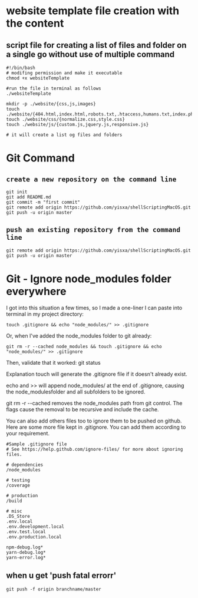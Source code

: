 # website template file creation with the content

## script file for creating a list of files and folder on a single go without use of multiple command

```
#!/bin/bash
# modifing permission and make it executable
chmod +x websiteTemplate

#run the file in terminal as follows
./websiteTemplate

mkdir -p ./website/{css,js,images}
touch ./website/{404.html,index.html,robots.txt,.htaccess,humans.txt,index.php,sitemap.xml,site.manifest,README.md,.gitignore}
touch ./website/css/{normalize.css,style.css}
touch ./website/js/{custom.js,jquery.js,responsive.js}

# it will create a list og files and folders

```
# Git Command

## **`create a new repository on the command line`**


```echo "# shellScriptingMacOS" >> README.md
git init
git add README.md
git commit -m "first commit"
git remote add origin https://github.com/yisxa/shellScriptingMacOS.git
git push -u origin master

```

## **`push an existing repository from the command line`**

```
git remote add origin https://github.com/yisxa/shellScriptingMacOS.git
git push -u origin master
```
# Git - Ignore node_modules folder everywhere

I got into this situation a few times, so I made a one-liner I can paste into terminal in my project directory:


```
touch .gitignore && echo "node_modules/" >> .gitignore
```
Or, when I've added the node_modules folder to git already:

```
git rm -r --cached node_modules && touch .gitignore && echo "node_modules/" >> .gitignore
```

Then, validate that it worked:
git status

Explanation
touch will generate the .gitignore file if it doesn't already exist.

echo and >> will append node_modules/ at the end of .gitignore, causing the node_modulesfolder and all subfolders to be ignored.

git rm -r --cached removes the node_modules path from git control. The flags cause the removal to be recursive and include the cache.

You can also add others files too to ignore them to be pushed on github. Here are some more file kept in .gitignore. You can add them according to your requirement.


```
#Sample .gitignore file
# See https://help.github.com/ignore-files/ for more about ignoring files.

# dependencies
/node_modules

# testing
/coverage

# production
/build

# misc
.DS_Store
.env.local
.env.development.local
.env.test.local
.env.production.local

npm-debug.log*
yarn-debug.log*
yarn-error.log*

```
## when u get 'push fatal errorr'
```
git push -f origin branchname/master
```
